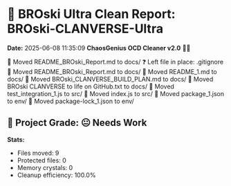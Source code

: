 # 🧹 BROski Ultra Clean Report: BROski-CLANVERSE-Ultra
**Date:** 2025-06-08 11:35:09
**ChaosGenius OCD Cleaner v2.0** 🧠💜

📁 Moved README_BROski_Report.md to docs/
❓ Left file in place: .gitignore
📁 Moved README_BROski_Report.md to docs/
📁 Moved README_1.md to docs/
📁 Moved BROski_CLANVERSE_BUILD_PLAN.md to docs/
📁 Moved BROski CLANVERSE to life on GitHub.txt to docs/
📁 Moved test_integration_1.js to src/
📁 Moved index.js to src/
📁 Moved package_1.json to env/
📁 Moved package-lock_1.json to env/

## 🧠 Project Grade: 😐 Needs Work
**Stats:**
- Files moved: 9
- Protected files: 0
- Memory crystals: 0
- Cleanup efficiency: 100.0%